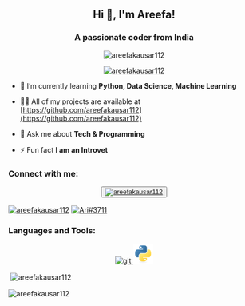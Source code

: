 <h2 align="center">Hi 👋, I'm Areefa!</h1>
<h3 align="center">A passionate coder from India</h3>

<p align="center"> <img src="https://komarev.com/ghpvc/?username=areefakausar112&label=Profile%20views&color=0e75b6&style=flat" alt="areefakausar112" /> </p>

<p align="center"> <a href="https://github.com/ryo-ma/github-profile-trophy"><img src="https://github-profile-trophy.vercel.app/?username=areefakausar112" alt="areefakausar112" /></a> </p>

- 🌱 I’m currently learning **Python, Data Science, Machine Learning**

- 👨‍💻 All of my projects are available at [https://github.com/areefakausar112](https://github.com/areefakausar112)

- 💬 Ask me about **Tech & Programming**

- ⚡ Fun fact **I am an Introvet**

<h3 align="left">Connect with me:</h3>
<p align="center">
<button> <a href="https://twitter.com/areefakausar112" target="blank"><img align="center" src="https://raw.githubusercontent.com/rahuldkjain/github-profile-readme-generator/master/src/images/icons/Social/twitter.svg" alt="areefakausar112" height="30" width="40" /></a> </button>
  
<a href="https://instagram.com/areefakausar112" target="blank"><img align="center" src="https://raw.githubusercontent.com/rahuldkjain/github-profile-readme-generator/master/src/images/icons/Social/instagram.svg" alt="areefakausar112" height="30" width="40" /></a>
<a href="https://discord.gg/Ari#3711" target="blank"><img align="center" src="https://raw.githubusercontent.com/rahuldkjain/github-profile-readme-generator/master/src/images/icons/Social/discord.svg" alt="Ari#3711" height="30" width="40" /></a>
</p>

<h3 align="left">Languages and Tools:</h3>
<p align="center"> <a href="https://git-scm.com/" target="_blank" rel="noreferrer"> <img src="https://www.vectorlogo.zone/logos/git-scm/git-scm-icon.svg" alt="git" width="40" height="40"/> </a> <a href="https://www.python.org" target="_blank" rel="noreferrer"> <img src="https://raw.githubusercontent.com/devicons/devicon/master/icons/python/python-original.svg" alt="python" width="40" height="40"/> </a> </p>



<p>&nbsp;<img align="center" src="https://github-readme-stats.vercel.app/api?username=areefakausar112&show_icons=true&locale=en" alt="areefakausar112" /></p>
<p><img align="center" src="https://github-readme-streak-stats.herokuapp.com/?user=areefakausar112&" alt="areefakausar112" /></p>
